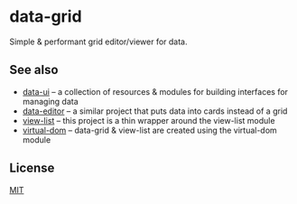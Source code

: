 # data-grid

Simple & performant grid editor/viewer for data.

## See also

- [data-ui](https://github.com/editdata/data-ui) – a collection of resources & modules for building interfaces for managing data
- [data-editor](https://github.com/editdata/data-editor) – a similar project that puts data into cards instead of a grid
- [view-list](https://github.com/shama/view-list) – this project is a thin wrapper around the view-list module
- [virtual-dom](https://github.com/Matt-Esch/virtual-dom) – data-grid & view-list are created using the virtual-dom module

## License

[MIT](LICENSE.md)